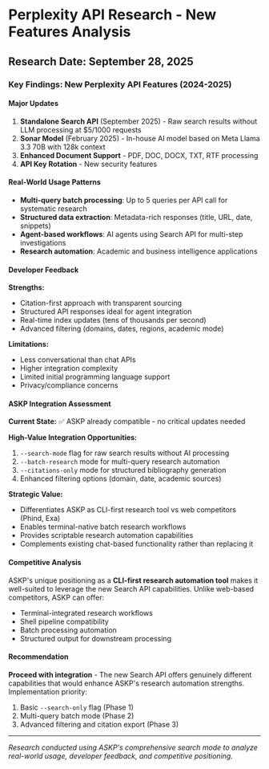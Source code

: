 # Perplexity API Research - New Features Analysis

## Research Date: September 28, 2025

### Key Findings: New Perplexity API Features (2024-2025)

#### Major Updates
1. **Standalone Search API** (September 2025) - Raw search results without LLM processing at $5/1000 requests
2. **Sonar Model** (February 2025) - In-house AI model based on Meta Llama 3.3 70B with 128k context
3. **Enhanced Document Support** - PDF, DOC, DOCX, TXT, RTF processing
4. **API Key Rotation** - New security features

#### Real-World Usage Patterns
- **Multi-query batch processing**: Up to 5 queries per API call for systematic research
- **Structured data extraction**: Metadata-rich responses (title, URL, date, snippets)
- **Agent-based workflows**: AI agents using Search API for multi-step investigations
- **Research automation**: Academic and business intelligence applications

#### Developer Feedback
**Strengths:**
- Citation-first approach with transparent sourcing
- Structured API responses ideal for agent integration
- Real-time index updates (tens of thousands per second)
- Advanced filtering (domains, dates, regions, academic mode)

**Limitations:**
- Less conversational than chat APIs
- Higher integration complexity
- Limited initial programming language support
- Privacy/compliance concerns

#### ASKP Integration Assessment

**Current State:** ✅ ASKP already compatible - no critical updates needed

**High-Value Integration Opportunities:**
1. `--search-mode` flag for raw search results without AI processing
2. `--batch-research` mode for multi-query research automation
3. `--citations-only` mode for structured bibliography generation
4. Enhanced filtering options (domain, date, academic sources)

**Strategic Value:**
- Differentiates ASKP as CLI-first research tool vs web competitors (Phind, Exa)
- Enables terminal-native batch research workflows
- Provides scriptable research automation capabilities
- Complements existing chat-based functionality rather than replacing it

#### Competitive Analysis
ASKP's unique positioning as a **CLI-first research automation tool** makes it well-suited to leverage the new Search API capabilities. Unlike web-based competitors, ASKP can offer:
- Terminal-integrated research workflows
- Shell pipeline compatibility
- Batch processing automation
- Structured output for downstream processing

#### Recommendation
**Proceed with integration** - The new Search API offers genuinely different capabilities that would enhance ASKP's research automation strengths. Implementation priority:
1. Basic `--search-only` flag (Phase 1)
2. Multi-query batch mode (Phase 2)
3. Advanced filtering and citation export (Phase 3)

---
*Research conducted using ASKP's comprehensive search mode to analyze real-world usage, developer feedback, and competitive positioning.*